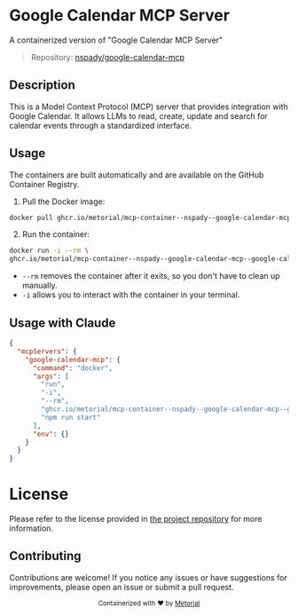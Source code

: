 
# Google Calendar MCP Server

A containerized version of "Google Calendar MCP Server"

> Repository: [nspady/google-calendar-mcp](https://github.com/nspady/google-calendar-mcp)

## Description

This is a Model Context Protocol (MCP) server that provides integration with Google Calendar. It allows LLMs to read, create, update and search for calendar events through a standardized interface.


## Usage

The containers are built automatically and are available on the GitHub Container Registry.

1. Pull the Docker image:

```bash
docker pull ghcr.io/metorial/mcp-container--nspady--google-calendar-mcp--google-calendar-mcp
```

2. Run the container:

```bash
docker run -i --rm \ 
ghcr.io/metorial/mcp-container--nspady--google-calendar-mcp--google-calendar-mcp  "npm run start"
```

- `--rm` removes the container after it exits, so you don't have to clean up manually.
- `-i` allows you to interact with the container in your terminal.




## Usage with Claude

```json
{
  "mcpServers": {
    "google-calendar-mcp": {
      "command": "docker",
      "args": [
        "run",
        "-i",
        "--rm",
        "ghcr.io/metorial/mcp-container--nspady--google-calendar-mcp--google-calendar-mcp",
        "npm run start"
      ],
      "env": {}
    }
  }
}
```

# License

Please refer to the license provided in [the project repository](https://github.com/nspady/google-calendar-mcp) for more information.

## Contributing

Contributions are welcome! If you notice any issues or have suggestions for improvements, please open an issue or submit a pull request.

<div align="center">
  <sub>Containerized with ❤️ by <a href="https://metorial.com">Metorial</a></sub>
</div>
  